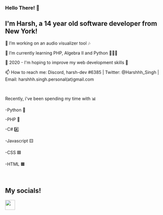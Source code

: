 ### Hello There! 👋

## I'm Harsh, a 14 year old software developer from New York!

🔭 I’m working on an audio visualizer tool 🎶

🧠 I’m currently learning PHP, Algebra II and Python 🐍🐘➗

🥅 2020 - I'm hoping to improve my web development skills 💪

📫 How to reach me: Discord, harsh-dev #6385 | Twitter: @Harshhh_Singh | Email: harshhh.singh.personal(at)gmail.com

<br />

Recently, i've been spending my time with 📊

-Python 🐍

-PHP 🐘

-C# #️⃣ 

-Javascript 🟨

-CSS 🟦

-HTML 🟧

<br />

## My socials!

<img height="32" width="32" src="https://cdn.jsdelivr.net/npm/simple-icons@v3/icons/[ICON NAME].svg" target="_blank" />
